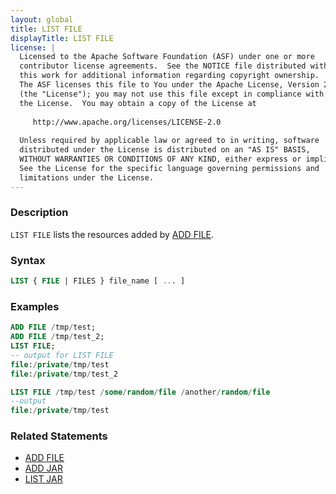 ```yaml
---
layout: global
title: LIST FILE
displayTitle: LIST FILE
license: |
  Licensed to the Apache Software Foundation (ASF) under one or more
  contributor license agreements.  See the NOTICE file distributed with
  this work for additional information regarding copyright ownership.
  The ASF licenses this file to You under the Apache License, Version 2.0
  (the "License"); you may not use this file except in compliance with
  the License.  You may obtain a copy of the License at
 
     http://www.apache.org/licenses/LICENSE-2.0
 
  Unless required by applicable law or agreed to in writing, software
  distributed under the License is distributed on an "AS IS" BASIS,
  WITHOUT WARRANTIES OR CONDITIONS OF ANY KIND, either express or implied.
  See the License for the specific language governing permissions and
  limitations under the License.
---
```


### Description

`LIST FILE` lists the resources added by [ADD FILE](sql-ref-syntax-aux-resource-mgmt-add-file.html).

### Syntax

```sql
LIST { FILE | FILES } file_name [ ... ]
```

### Examples

```sql
ADD FILE /tmp/test;
ADD FILE /tmp/test_2;
LIST FILE;
-- output for LIST FILE
file:/private/tmp/test
file:/private/tmp/test_2

LIST FILE /tmp/test /some/random/file /another/random/file
--output
file:/private/tmp/test
```

### Related Statements

* [ADD FILE](sql-ref-syntax-aux-resource-mgmt-add-file.html)
* [ADD JAR](sql-ref-syntax-aux-resource-mgmt-add-jar.html)
* [LIST JAR](sql-ref-syntax-aux-resource-mgmt-list-jar.html)

